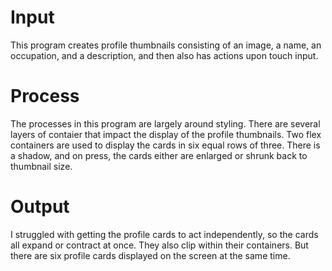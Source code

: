 # Input
This program creates profile thumbnails consisting of an image, a name, an occupation, and a description, and then also has actions upon touch input.
# Process
The processes in this program are largely around styling. There are several layers of contaier that impact the display of the profile thumbnails. Two flex containers are used to 
display the cards in six equal rows of three. There is a shadow, and on press, the cards either are enlarged or shrunk back to thumbnail size. 
# Output
I struggled with getting the profile cards to act independently, so the cards all expand or contract at once. They also clip within their containers. But there are six profile cards displayed
on the screen at the same time.
